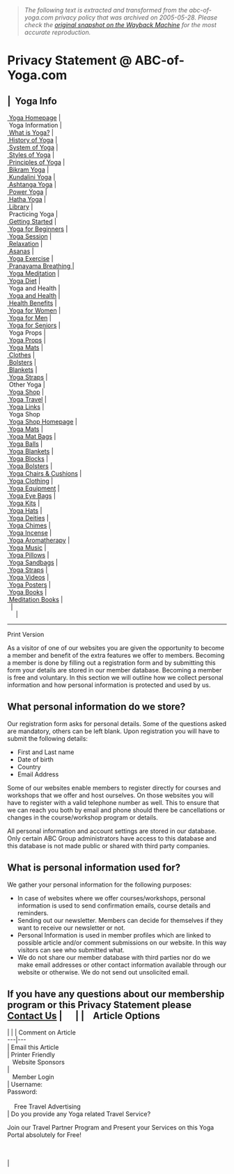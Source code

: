 > *The following text is extracted and transformed from the abc-of-yoga.com privacy policy that was archived on 2005-05-28. Please check the [original snapshot on the Wayback Machine](https://web.archive.org/web/20050528013350id_/http%3A//www.abc-of-yoga.com/privacy.asp) for the most accurate reproduction.*

# Privacy Statement @ ABC-of-Yoga.com

|   Yoga Info  
---  
[ Yoga Homepage](http://www.abc-of-yoga.com/default.asp) |   
 Yoga Information |   
[ What is Yoga?](http://www.abc-of-yoga.com/beginnersguide/whatisyoga.asp) |   
[ History of Yoga](http://www.abc-of-yoga.com/beginnersguide/yogahistory.asp) |   
[ System of Yoga](http://www.abc-of-yoga.com/beginnersguide/yogasystem.asp) |   
[ Styles of Yoga](http://www.abc-of-yoga.com/beginnersguide/yogastyles.asp) |   
[ Principles of Yoga](http://www.abc-of-yoga.com/beginnersguide/yogaprinciples.asp) |   
[ Bikram Yoga](http://www.abc-of-yoga.com/styles-of-yoga/bikram-yoga.asp) |   
[ Kundalini Yoga](http://www.abc-of-yoga.com/styles-of-yoga/kundalini-yoga.asp) |   
[ Ashtanga Yoga](http://www.abc-of-yoga.com/styles-of-yoga/ashtanga-yoga.asp) |   
[ Power Yoga](http://www.abc-of-yoga.com/styles-of-yoga/power-yoga.asp) |   
[ Hatha Yoga](http://www.abc-of-yoga.com/styles-of-yoga/hatha-yoga.asp) |   
[ Library](http://www.abc-of-yoga.com/library/home.asp) |   
 Practicing Yoga |   
[ Getting Started](http://www.abc-of-yoga.com/beginnersguide/yogaequipment.asp) |   
[ Yoga for Beginners](http://www.abc-of-yoga.com/yogabeginnersguide.asp) |   
[ Yoga Session](http://www.abc-of-yoga.com/yogapractice/yogabasicsession.asp) |   
[ Relaxation](http://www.abc-of-yoga.com/yogapractice/yogarelaxation.asp) |   
[ Asanas](http://www.abc-of-yoga.com/yogapractice/postures.asp) |   
[ Yoga Exercise](http://www.abc-of-yoga.com/yogapractice/home.asp) |   
[ Pranayama Breathing ](http://www.abc-of-yoga.com/pranayama/home.asp) |   
[ Yoga Meditation](http://www.abc-of-yoga.com/meditation/home.asp) |   
[ Yoga Diet](http://www.abc-of-yoga.com/diet/home.asp) |   
 Yoga and Health |   
[ Yoga and Health](http://www.abc-of-yoga.com/health/home.asp) |   
[ Health Benefits](http://www.abc-of-yoga.com/beginnersguide/yogabenefits.asp) |   
[ Yoga for Women](http://www.abc-of-yoga.com/yoga-and-health/yoga-for-women.asp) |   
[ Yoga for Men](http://abc-of-yoga.com/yoga-and-health/yoga-for-men.asp) |   
[ Yoga for Seniors](http://www.abc-of-yoga.com/yoga-and-health/yoga-for-elderly.asp) |   
 Yoga Props |   
[ Yoga Props](http://www.abc-of-yoga.com/yoga-props/default.asp) |   
[ Yoga Mats](http://www.abc-of-yoga.com/yoga-props/yoga-mat.asp) |   
[ Clothes](http://www.abc-of-yoga.com/yoga-props/yoga-clothes.asp) |   
[ Bolsters](http://www.abc-of-yoga.com/yoga-props/yoga-bolster.asp) |   
[ Blankets](http://www.abc-of-yoga.com/yoga-props/yoga-blanket.asp) |   
[ Yoga Straps](http://www.abc-of-yoga.com/yoga-props/yoga-straps.asp) |   
 Other Yoga |   
[ Yoga Shop](http://www.shop-of-yoga.com/) |   
[ Yoga Travel](http://www.travel-of-yoga.com/home.asp) |   
[ Yoga Links](http://www.abc-of-yoga.com/yoga-links.asp) |   
 Yoga Shop  
[ Yoga Shop Homepage](http://www.shop-of-yoga.com/) |   
[ Yoga Mats](http://www.shop-of-yoga.com/yogamats.asp) |   
[ Yoga Mat Bags](http://www.shop-of-yoga.com/yogamatbags.asp) |   
[ Yoga Balls](http://www.shop-of-yoga.com/yogaballs.asp) |   
[ Yoga Blankets](http://www.shop-of-yoga.com/yogablankets.asp) |   
[ Yoga Blocks](http://www.shop-of-yoga.com/yogablocks.asp) |   
[ Yoga Bolsters](http://www.shop-of-yoga.com/yogabolsters.asp) |   
[ Yoga Chairs & Cushions](http://www.shop-of-yoga.com/yogachairsandcushions.asp) |   
[ Yoga Clothing](http://www.shop-of-yoga.com/clothing.asp) |   
[ Yoga Equipment](http://www.shop-of-yoga.com/yogaequipment.asp) |   
[ Yoga Eye Bags](http://www.shop-of-yoga.com/yoga-eye-bags.asp) |   
[ Yoga Kits](http://www.shop-of-yoga.com/yogakits.asp) |   
[ Yoga Hats](http://www.shop-of-yoga.com/yogahats.asp) |   
[ Yoga Deities](http://www.shop-of-yoga.com/yogadeities.asp) |   
[ Yoga Chimes](http://www.shop-of-yoga.com/yogachimes.asp) |   
[ Yoga Incense](http://www.shop-of-yoga.com/yogaincense.asp) |   
[ Yoga Aromatherapy](http://www.shop-of-yoga.com/aromatherapy.asp) |   
[ Yoga Music](http://www.shop-of-yoga.com/yogamusic.asp) |   
[ Yoga Pillows](http://www.shop-of-yoga.com/yoganeckandeyepillows.asp) |   
[ Yoga Sandbags](http://www.shop-of-yoga.com/yoga-sandbags.asp) |   
[ Yoga Straps](http://www.shop-of-yoga.com/yogastraps.asp) |   
[ Yoga Videos](http://www.shop-of-yoga.com/yogavideos.asp) |   
[ Yoga Posters](http://www.shop-of-yoga.com/yogaposters.asp) |   
[ Yoga Books](http://www.shop-of-yoga.com/yogabooks.asp) |   
[ Meditation Books](http://www.shop-of-yoga.com/meditation-books.asp) |   
  |   
     | 

* * *

Print Version   

As a visitor of one of our websites you are given the opportunity to become a member and benefit of the extra features we offer to members. Becoming a member is done by filling out a registration form and by submitting this form your details are stored in our member database. Becoming a member is free and voluntary. In this section we will outline how we collect personal information and how personal information is protected and used by us. 

## What personal information do we store?

Our registration form asks for personal details. Some of the questions asked are mandatory, others can be left blank. Upon registration you will have to submit the following details: 

  * First and Last name
  * Date of birth
  * Country
  * Email Address

Some of our websites enable members to register directly for courses and workshops that we offer and host ourselves. On those websites you will have to register with a valid telephone number as well. This to ensure that we can reach you both by email and phone should there be cancellations or changes in the course/workshop program or details.

All personal information and account settings are stored in our database. Only certain ABC Group administrators have access to this database and this database is not made public or shared with third party companies. 

## What is personal information used for?

We gather your personal information for the following purposes: 

  * In case of websites where we offer courses/workshops, personal information is used to send confirmation emails, course details and reminders. 
  * Sending out our newsletter. Members can decide for themselves if they want to receive our newsletter or not. 
  * Personal Information is used in member profiles which are linked to possible article and/or comment submissions on our website. In this way visitors can see who submitted what.
  * We do not share our member database with third parties nor do we make email addresses or other contact information available through our website or otherwise. We do not send out unsolicited email.

If you have any questions about our membership program or this Privacy Statement please [Contact Us](https://web.archive.org/contactus.asp) |      |  |     Article Options  
---  
|  |  | Comment on Article  
---|---  
| Email this Article  
| Printer Friendly  
   Website Sponsors  
|   
   Member Login  
|  Username:   
Password:   
[ ](https://web.archive.org/members/register.asp) [ ](https://web.archive.org/members/loginrefer.asp?ReturnPage=/privacy.asp)  
    Free Travel Advertising  
|  Do you provide any Yoga related Travel Service?

Join our Travel Partner Program and Present your Services on this Yoga Portal absolutely for Free!

  
[ ](http://www.maxlifestyle.net/tpp/)  
[ ](http://www.maxlifestyle.net/tpp-system/register.asp)  
|  
